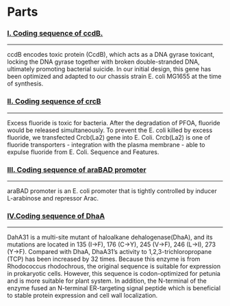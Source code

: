 # Parts
### [**I. Coding sequence of ccdB.**](https://parts.igem.org/Part:BBa_K4657001)
---
ccdB encodes toxic protein (CcdB), which acts as a DNA gyrase toxicant, locking the DNA gyrase together with broken double-stranded DNA, ultimately promoting bacterial suicide. In our initial design, this gene has been optimized and adapted to our chassis strain E. coli MG1655 at the time of synthesis.

### [**II. Coding sequence of crcB**](https://parts.igem.org/Part:BBa_K2073013)
---
Excess fluoride is toxic for bacteria. After the degradation of PFOA, fluoride would be released simultaneously. To prevent the E. coli killed by excess fluoride, we transfected Crcb(La2) gene into E. Coli.
Crcb(La2) is one of fluoride transporters - integration with the plasma membrane - able to expulse fluoride from E. Coli.
Sequence and Features.


### [**III. Coding sequence of araBAD promoter**](https://parts.igem.org/Part:BBa_K465700)
---
araBAD promoter is an E. coli promoter that is tightly controlled by inducer L-arabinose and repressor Arac.

### [**IV.Coding sequence of DhaA**](https://parts.igem.org/Part:BBa_K2286002)
---
DahA31 is a multi-site mutant of haloalkane dehalogenase(DhaA), and its mutations are located in 135 (I→F), 176 (C→Y), 245 (V→F), 246 (L→I), 273 (Y→F). Compared with DhaA, DhaA31’s activity to 1,2,3-trichloropropane (TCP) has been increased by 32 times. Because this enzyme is from Rhodococcus rhodochrous, the original sequence is suitable for expression in prokaryotic cells. However, this sequence is codon-optimized for petunia and is more suitable for plant system. In addition, the N-terminal of the enzyme fused an N-terminal ER-targeting signal peptide which is beneficial to stable protein expression and cell wall localization.